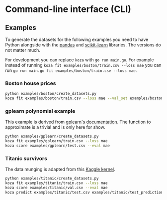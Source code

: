 # Command-line interface (CLI)

## Examples

To generate the datasets for the following examples you need to have Python alongside with the [pandas](https://pandas.pydata.org/) and [scikit-learn](http://scikit-learn.org/stable/) libraries. The versions do not matter much.

For development you can replace `koza` with `go run main.go`. For example instead of running `koza fit examples/boston/train.csv --loss mae` you can run `go run main.go fit examples/boston/train.csv --loss mae`.

### Boston house prices

```sh
python examples/boston/create_datasets.py
koza fit examples/boston/train.csv --loss mae --val_set examples/boston/test.csv --indis 500 --gens 50 --seed 5
```

### gplearn polynomial example

This example is derived from [gplearn's documentation](http://gplearn.readthedocs.io/en/stable/examples.html). The function to approximate is a trivial and is only here for show.

```sh
python examples/gplearn/create_datasets.py
koza fit examples/gplearn/train.csv --loss mae
koza score examples/gplearn/test.csv --eval mae
```

### Titanic survivors

The data munging is adapted from this [Kaggle kernel](https://www.kaggle.com/scirpus/genetic-programming-lb-0-88).

```sh
python examples/titanic/create_datasets.py
koza fit examples/titanic/train.csv --loss mae
koza score examples/titanic/val.csv --eval mae
koza predict examples/titanic/test.csv examples/titanic/test_prediction.csv
```
